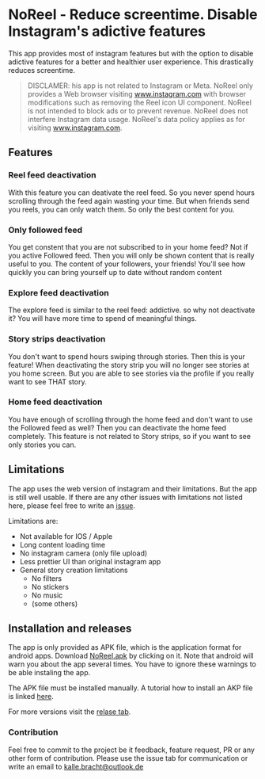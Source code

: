 # NoReel - Reduce screentime. Disable Instagram's adictive features
This app provides most of instagram features but with the option to disable adictive features 
for a better and healthier user experience. This drastically reduces screentime.

> DISCLAMER: his app is not related to Instagram or Meta. NoReel only provides a Web browser visiting www.instagram.com
>  with browser modifications such as removing the Reel icon UI component. NoReel is not intended to block ads or to prevent revenue.
>  NoReel does not interfere Instagram data usage. NoReel's data policy applies as for visiting www.instagram.com.

## Features
### Reel feed deactivation
With this feature you can deativate the reel feed. So you never spend hours scrolling through the feed again wasting your time.
But when friends send you reels, you can only watch them. So only the best content for you. 

### Only followed feed
You get constent that you are not subscribed to in your home feed? Not if you active Followed feed. 
Then you will only be shown content that is really useful to you. The content of your followers, your friends!
You'll see how quickly you can bring yourself up to date without random content

### Explore feed deactivation
The explore feed is similar to the reel feed: addictive. so why not deactivate it? You will have more time to spend of meaningful things.

### Story strips deactivation
You don't want to spend hours swiping through stories. Then this is your feature! When deactivating the story strip you will no longer see stories at you home screen.
But you are able to see stories via the profile if you really want to see THAT story.

### Home feed deactivation
You have enough of scrolling through the home feed and don't want to use the Followed feed as well? Then you can deactivate the home feed completely.
This feature is not related to Story strips, so if you want to see only stories you can. 

## Limitations
The app uses the web version of instagram and their limitations.
But the app is still well usable. If there are any other issues with limitations not listed here,
please feel free to write an [issue](https://github.com/Kalbra/noreel/issues/new).

Limitations are:
- Not available for IOS / Apple
- Long content loading time
- No instagram camera (only file upload)
- Less prettier UI than original instagram app
- General story creation limitations
  - No filters
  - No stickers
  - No music
  - (some others)


## Installation and releases
The app is only provided as APK file, which is the application format for android apps.
Download [NoReel.apk](https://github.com/Kalbra/NoReel/releases/latest/download/NoReel.apk) by clicking on it. Note that android will warn you about the app several times. 
You have to ignore these warnings to be able instaling the app.

The APK file must be installed manually. A tutorial how to install an AKP file is linked 
[here](https://www.lifewire.com/install-apk-on-android-4177185). 

For more versions visit the [relase tab](https://github.com/Kalbra/NoReel/releases).
### Contribution
Feel free to commit to the project be it feedback, feature request, 
PR or any other form of contribution. Please use the issue tab for communication or 
write an email to [kalle.bracht@outlook.de](mailto:kalle.bracht@outlook.de)
